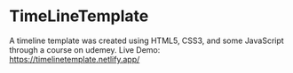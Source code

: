 # TimeLineTemplate
A timeline template was created using HTML5, CSS3, and some JavaScript through a course on udemey.
Live Demo: https://timelinetemplate.netlify.app/

